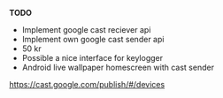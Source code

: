 **TODO**

- Implement google cast reciever api
- Implement own google cast sender api
- 50 kr
- Possible a nice interface for keylogger
- Android live wallpaper homescreen with cast sender

https://cast.google.com/publish/#/devices
